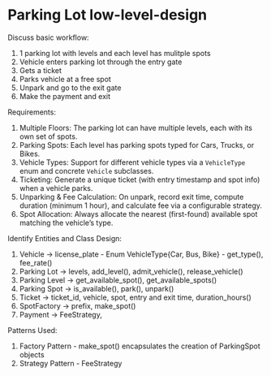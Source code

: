 # Parking Lot low-level-design

Discuss basic workflow:

1. 1 parking lot with levels and each level has mulitple spots
2. Vehicle enters parking lot through the entry gate
3. Gets a ticket
4. Parks vehicle at a free spot
5. Unpark and go to the exit gate
6. Make the payment and exit

Requirements:

1. Multiple Floors: The parking lot can have multiple levels, each with its own set of spots.
2. Parking Spots: Each level has parking spots typed for Cars, Trucks, or Bikes.
3. Vehicle Types: Support for different vehicle types via a `VehicleType` enum and concrete `Vehicle` subclasses.
4. Ticketing: Generate a unique ticket (with entry timestamp and spot info) when a vehicle parks.
5. Unparking & Fee Calculation: On unpark, record exit time, compute duration (minimum 1 hour), and calculate fee via a configurable strategy.
6. Spot Allocation: Always allocate the nearest (first-found) available spot matching the vehicle’s type.

Identify Entities and Class Design:

1. Vehicle -> license_plate - Enum VehicleType{Car, Bus, Bike} - get_type(), fee_rate()
2. Parking Lot -> levels, add_level(), admit_vehicle(), release_vehicle()
3. Parking Level -> get_available_spot(), get_available_spots()
4. Parking Spot -> is_available(), park(), unpark()
5. Ticket -> ticket_id, vehicle, spot, entry and exit time, duration_hours()
6. SpotFactory -> prefix, make_spot()
7. Payment -> FeeStrategy,

Patterns Used:

1. Factory Pattern - make_spot() encapsulates the creation of ParkingSpot objects
2. Strategy Pattern - FeeStrategy
